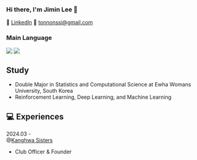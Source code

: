 ### Hi there, I'm Jimin Lee 👋

📌 [LinkedIn](https://www.linkedin.com/in/jimin-lee-b8a828268/)
📨 [tonnonssi@gmail.com](tonnonssi@gmail.com)

### Main Language
<img src="https://img.shields.io/badge/Python-3776AB?style=flat-square&logo=Python&logoColor=white"/> <img src="https://img.shields.io/badge/R-276DC3?style=flat&logo=r&logoColor=white"/>

## Study

- Double Major in Statistics and Computational Science at Ewha Womans University, South Korea
- Reinforcement Learning, Deep Learning, and Machine Learning

## 💻 Experiences
2024.03 -  
@[Kanghwa Sisters](https://github.com/KanghwaSisters)
- Club Officer & Founder


